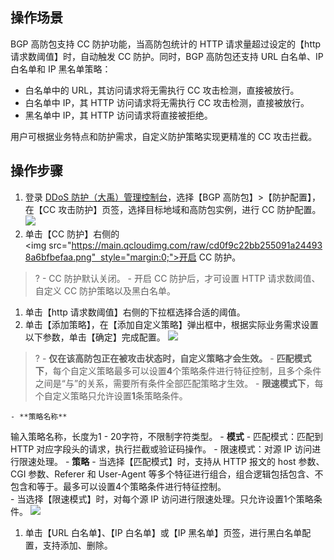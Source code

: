 ## 操作场景
BGP 高防包支持 CC 防护功能，当高防包统计的 HTTP 请求量超过设定的【http 请求数阈值】时，自动触发 CC 防护。同时，BGP 高防包还支持 URL 白名单、IP 白名单和 IP 黑名单策略：
- 白名单中的 URL，其访问请求将无需执行 CC 攻击检测，直接被放行。
- 白名单中 IP，其 HTTP 访问请求将无需执行 CC 攻击检测，直接被放行。
- 黑名单中 IP，其 HTTP 访问请求将直接被拒绝。

用户可根据业务特点和防护需求，自定义防护策略实现更精准的 CC 攻击拦截。

## 操作步骤
1. 登录 [DDoS 防护（大禹）管理控制台](https://console.cloud.tencent.com/dayu/overview)，选择【BGP 高防包】>【防护配置】，在【CC 攻击防护】页签，选择目标地域和高防包实例，进行 CC 防护配置。
![](https://main.qcloudimg.com/raw/ec16ed5e0a454ed99be648fc901054f5.png)
1. 单击【CC 防护】右侧的<img src="https://main.qcloudimg.com/raw/cd0f9c22bb255091a244938a6bfbefaa.png"  style="margin:0;">开启 CC 防护。
>?
	- CC 防护默认关闭。
	- 开启 CC 防护后，才可设置 HTTP 请求数阈值、自定义 CC 防护策略以及黑白名单。
1. 单击【http 请求数阈值】右侧的下拉框选择合适的阈值。
1. 单击【添加策略】，在【添加自定义策略】弹出框中，根据实际业务需求设置以下参数，单击【确定】完成配置。
![](https://main.qcloudimg.com/raw/cdea67ab2e4201c88f20cf95b6597c6b.png)

 >?
	- **仅在该高防包正在被攻击状态时，自定义策略才会生效。**
	- **匹配模式下**，每个自定义策略最多可以设置**4**个策略条件进行特征控制，且多个条件之间是“与”的关系，需要所有条件全部匹配策略才生效。
	- **限速模式下**，每个自定义策略只允许设置**1**条策略条件。

	- **策略名称**
输入策略名称，长度为1 - 20字符，不限制字符类型。
	- **模式**
		-   匹配模式：匹配到 HTTP 对应字段头的请求，执行拦截或验证码操作。
		-    限速模式：对源 IP 访问进行限速处理。
	- **策略**
		-    当选择【匹配模式】时，支持从 HTTP 报文的 host 参数、CGI 参数、Referer 和 User-Agent 等多个特征进行组合，组合逻辑包括包含、不包含和等于。最多可以设置4个策略条件进行特征控制。  
		-    当选择【限速模式】时，对每个源 IP 访问进行限速处理。只允许设置1个策略条件。
![](https://main.qcloudimg.com/raw/4722af1ff5b4eed7da5448d09a18f1f0.png)

1. 单击【URL 白名单】、【IP 白名单】或【IP 黑名单】页签，进行黑白名单配置，支持添加、删除。
